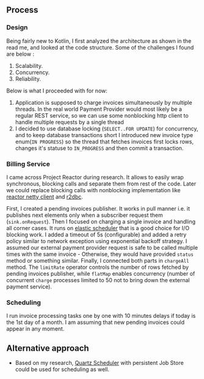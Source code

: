 ## Process

### Design
Being fairly new to Kotlin, I first analyzed the architecture as shown in the read me, and looked at the code structure. Some of the challenges I found are below :
1. Scalability.
2. Concurrency.
3. Reliability.

Below is what I proceeded with for now:
1. Application is supposed to charge invoices simultaneously by multiple threads. In the real world Payment Provider would most likely be a regular REST service, so we can use some nonblocking http client to handle multiple requests by a single thread
2. I decided to use database locking (`SELECT..FOR UPDATE`) for concurrency, and to keep database transactions short I introduced new invoice type enum(`IN PROGRESS`) so the thread that fetches invoices first locks rows, changes it's statuse to `IN_PROGRESS` and then commit a transaction.

### Billing Service
I came across Project Reactor during research. It allows to easily wrap synchronous, blocking calls and separate them from rest of the code. Later we could replace blocking calls with nonblocking implementation like [reactor netty client](https://github.com/reactor/reactor-netty)
and [r2dbc](https://github.com/r2dbc).

First, I created a pending invoices publisher. 
It works in pull manner i.e. it publishes next elements only when a subscriber request them (`sink.onRequest`). 
Then I focused on charging a single invoice and handling all corner cases. It runs on [elastic scheduler](https://projectreactor.io/docs/core/release/api/reactor/core/scheduler/Schedulers.html#elastic--)
that is a good choice for I/O blocking work.
I added a timeout of 5s (configurable) and added a retry policy similar to network exception using exponential backoff strategy. 
I assumed our external payment provider request is safe to be called multiple times with the same invoice - Otherwise, they would have provided `status` method or something similar.
Finally, I connected both parts in `chargeAll` method. The `limitRate` operator controls the number of rows fetched by pending invoices publisher, while `flatMap` enables concurrency (number of concurrent `charge` processes limited to 50 not to bring down the external payment service).

### Scheduling 
I run invoice processing tasks one by one with 10 minutes delays if today is the 1st day of a month. I am assuming that new pending invoices could appear in any moment.

## Alternative approach

* Based on my research, [Quartz Scheduler](http://www.quartz-scheduler.org) with persistent Job Store could be used for scheduling as well.


